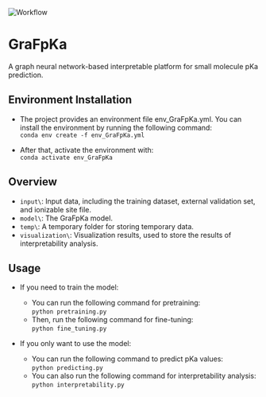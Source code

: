 ![Workflow](https://github.com/Our-Stars/GraFpKa/blob/master/images/Workflow.png)
# GraFpKa
A graph neural network-based interpretable platform for small molecule pKa prediction.  

## Environment Installation
* The project provides an environment file env_GraFpKa.yml. You can install the environment by running the following command:  
`conda env create -f env_GraFpKa.yml`   
  
* After that, activate the environment with:  
`conda activate env_GraFpKa`  

## Overview
* `input\`: Input data, including the training dataset, external validation set, and ionizable site file.  
* `model\`: The GraFpKa model.  
* `temp\`: A temporary folder for storing temporary data.  
* `visualization\`: Visualization results, used to store the results of interpretability analysis.  

## Usage
* If you need to train the model:  
  - You can run the following command for pretraining:   
`python pretraining.py`  
  - Then, run the following command for fine-tuning:  
`python fine_tuning.py`  
  
* If you only want to use the model:  
  - You can run the following command to predict pKa values:  
`python predicting.py`  
  - You can also run the following command for interpretability analysis:  
`python interpretability.py`
